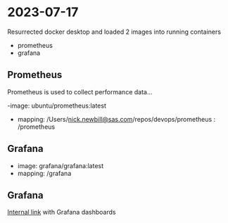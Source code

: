 # 2023-07-17

Resurrected docker desktop and loaded 2 images into running containers
- prometheus
- grafana

## Prometheus

Prometheus is used to collect performance data...

-image: ubuntu/prometheus:latest
- mapping: /Users/nick.newbill@sas.com/repos/devops/prometheus : /prometheus

## Grafana

- image: grafana/grafana:latest
- mapping:  /grafana

## Grafana

[Internal link](https://gitlab.sas.com/mtliaj/local-v4m/) with Grafana dashboards